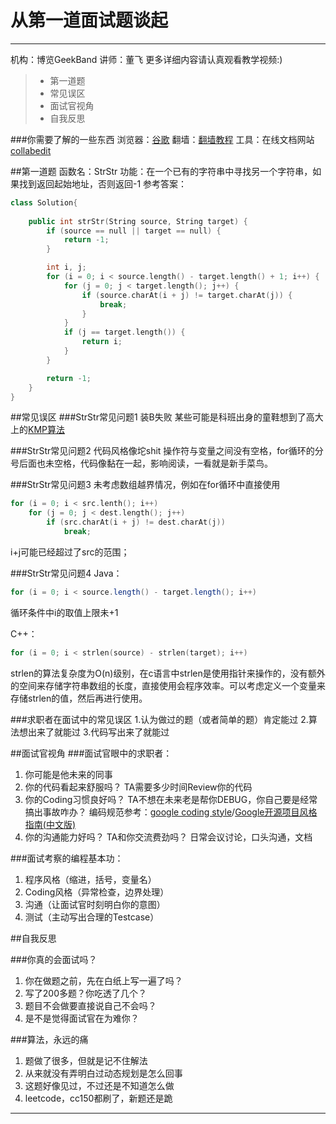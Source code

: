 # 从第一道面试题谈起

------

机构：博览GeekBand
讲师：董飞
更多详细内容请认真观看教学视频:)


> * 第一道题
> * 常见误区
> * 面试官视角
> * 自我反思


###你需要了解的一些东西
浏览器：[谷歌][1]
翻墙：[翻墙教程][2]
工具：在线文档网站[collabedit][3]


##第一道题
函数名：StrStr
功能：在一个已有的字符串中寻找另一个字符串，如果找到返回起始地址，否则返回-1
参考答案：
```c++
class Solution{
	
	public int strStr(String source, String target) {
		if (source == null || target == null) {
			return -1;
		}

		int i, j;
		for (i = 0; i < source.length() - target.length() + 1; i++) {
			for (j = 0; j < target.length(); j++) {
				if (source.charAt(i + j) != target.charAt(j)) {
					break;
				}
			}
			if (j == target.length()) {
				return i;
			}
		}

		return -1;
	}
}

```

##常见误区
###StrStr常见问题1
装B失败
某些可能是科班出身的童鞋想到了高大上的[KMP算法][4]



###StrStr常见问题2
代码风格像坨shit
操作符与变量之间没有空格，for循环的分号后面也未空格，代码像黏在一起，影响阅读，一看就是新手菜鸟。


###StrStr常见问题3
未考虑数组越界情况，例如在for循环中直接使用
```c++
for (i = 0; i < src.lenth(); i++)
	for (j = 0; j < dest.length(); j++)
		if (src.charAt(i + j) != dest.charAt(j))
			break;
```
i+j可能已经超过了src的范围；


###StrStr常见问题4
Java：
```java
for (i = 0; i < source.length() - target.length(); i++)
```
循环条件中i的取值上限未+1

C++：
```c++
for (i = 0; i < strlen(source) - strlen(target); i++)
```
strlen的算法复杂度为O(n)级别，在c语言中strlen是使用指针来操作的，没有额外的空间来存储字符串数组的长度，直接使用会程序效率。可以考虑定义一个变量来存储strlen的值，然后再进行使用。

###求职者在面试中的常见误区
1.认为做过的题（或者简单的题）肯定能过
2.算法想出来了就能过
3.代码写出来了就能过

##面试官视角
###面试官眼中的求职者：
 1. 你可能是他未来的同事
 2. 你的代码看起来舒服吗？ 
 TA需要多少时间Review你的代码
 3. 你的Coding习惯良好吗？
 TA不想在未来老是帮你DEBUG，你自己要是经常搞出事故咋办？
编码规范参考：[google coding style][5]/[Google开源项目风格指南(中文版)][6]
 4. 你的沟通能力好吗？
TA和你交流费劲吗？
日常会议讨论，口头沟通，文档

###面试考察的编程基本功：

 1. 程序风格（缩进，括号，变量名）
 2. Coding风格（异常检查，边界处理）
 3. 沟通（让面试官时刻明白你的意图）
 4. 测试（主动写出合理的Testcase）

##自我反思

###你真的会面试吗？
 1. 你在做题之前，先在白纸上写一遍了吗？
 2. 写了200多题？你吃透了几个？
 3. 题目不会做要直接说自己不会吗？
 4. 是不是觉得面试官在为难你？


###算法，永远的痛
 1. 题做了很多，但就是记不住解法
 2. 从来就没有弄明白过动态规划是怎么回事
 3. 这题好像见过，不过还是不知道怎么做
 4. leetcode，cc150都刷了，新题还是跪

------


  [1]: https://www.google.com/webhp?hl=zh-CN
  [2]: https://www.google.com/search?q=%E6%80%8E%E4%B9%88%E7%BF%BB%E5%A2%99&oq=%E6%80%8E%E4%B9%88%E7%BF%BB%E5%A2%99&aqs=chrome..69i57j69i60l3j69i65j69i60.2444j0j4&sourceid=chrome&es_sm=122&ie=UTF-8
  [3]: http://collabedit.com/
  [4]: https://zh.wikipedia.org/wiki/%E5%85%8B%E5%8A%AA%E6%96%AF-%E8%8E%AB%E9%87%8C%E6%96%AF-%E6%99%AE%E6%8B%89%E7%89%B9%E7%AE%97%E6%B3%95
  [5]: https://github.com/google/styleguide
  [6]: https://github.com/zh-google-styleguide/zh-google-styleguide